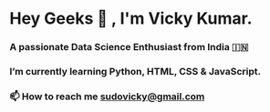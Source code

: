 # Hey Geeks 👋 , I'm Vicky Kumar.

### **A passionate Data Science Enthusiast from India 🇮🇳**

### **I’m currently learning Python, HTML, CSS & JavaScript.**

### 📫 How to reach me sudovicky@gmail.com

<!--
## Connect with me  :
**pseudovicky/pseudovicky** is a ✨ _special_ ✨ repository because its `README.md` (this file) appears on your GitHub profile.
-->
